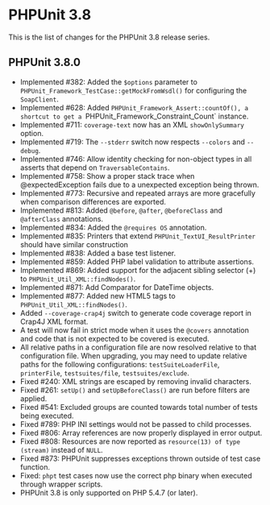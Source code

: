 PHPUnit 3.8
===========

This is the list of changes for the PHPUnit 3.8 release series.

PHPUnit 3.8.0
-------------

* Implemented #382: Added the `$options` parameter to `PHPUnit_Framework_TestCase::getMockFromWsdl()` for configuring the `SoapClient`.
* Implemented #628: Added `PHPUnit_Framework_Assert::countOf(), a shortcut to get a `PHPUnit_Framework_Constraint_Count` instance.
* Implemented #711: `coverage-text` now has an XML `showOnlySummary` option.
* Implemented #719: The `--stderr` switch now respects `--colors` and `--debug`.
* Implemented #746: Allow identity checking for non-object types in all asserts that depend on `TraversableContains`.
* Implemented #758: Show a proper stack trace when @expectedException fails due to a unexpected exception being thrown.
* Implemented #773: Recursive and repeated arrays are more gracefully when comparison differences are exported.
* Implemented #813: Added `@before`, `@after`, `@beforeClass` and `@afterClass` annotations.
* Implemented #834: Added the `@requires OS` annotation.
* Implemented #835: Printers that extend `PHPUnit_TextUI_ResultPrinter` should have similar construction
* Implemented #838: Added a base test listener.
* Implemented #859: Added PHP label validation to attribute assertions.
* Implemented #869: Added support for the adjacent sibling selector (+) to `PHPUnit_Util_XML::findNodes()`.
* Implemented #871: Add Comparator for DateTime objects.
* Implemented #877: Added new HTML5 tags to `PHPUnit_Util_XML::findNodes()`.
* Added `--coverage-crap4j` switch to generate code coverage report in Crap4J XML format.
* A test will now fail in strict mode when it uses the `@covers` annotation and code that is not expected to be covered is executed.
* All relative paths in a configuration file are now resolved relative to that configuration file. When upgrading, you may need to update relative paths for the following configurations: `testSuiteLoaderFile`, `printerFile`, `testsuites/file`, `testsuites/exclude`.
* Fixed #240: XML strings are escaped by removing invalid characters.
* Fixed #261: `setUp()` and `setUpBeforeClass()` are run before filters are applied.
* Fixed #541: Excluded groups are counted towards total number of tests being executed.
* Fixed #789: PHP INI settings would not be passed to child processes.
* Fixed #806: Array references are now properly displayed in error output.
* Fixed #808: Resources are now reported as `resource(13) of type (stream)` instead of `NULL`.
* Fixed #873: PHPUnit suppresses exceptions thrown outside of test case function.
* Fixed: `phpt` test cases now use the correct php binary when executed through wrapper scripts.
* PHPUnit 3.8 is only supported on PHP 5.4.7 (or later).
